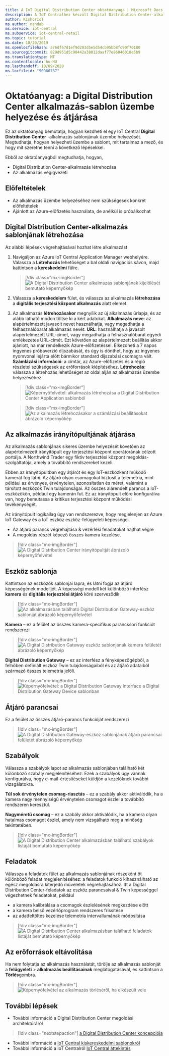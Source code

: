 ```yaml
---
title: A IoT Digital Distribution Center oktatóanyaga | Microsoft Docs
description: A IoT Centralhez készült Digital Distribution Center-alkalmazás sablonjának oktatóanyaga
author: KishorIoT
ms.author: nandab
ms.service: iot-central
ms.subservice: iot-central-retail
ms.topic: tutorial
ms.date: 10/20/2019
ms.openlocfilehash: a76df67d1ef9d203d5e5d54cb95bb8fc90f70180
ms.sourcegitcommit: 829d951d5c90442a38012daaf77e86046018e5b9
ms.translationtype: MT
ms.contentlocale: hu-HU
ms.lasthandoff: 10/09/2020
ms.locfileid: "90980737"
---
```

# <a name="tutorial-deploy-and-walk-through-a-digital-distribution-center-application-template"></a>Oktatóanyag: a Digital Distribution Center alkalmazás-sablon üzembe helyezése és átjárása



Ez az oktatóanyag bemutatja, hogyan kezdheti el egy IoT Central **Digital Distribution Center** -alkalmazás sablonjának üzembe helyezését. Megtudhatja, hogyan helyezheti üzembe a sablont, mit tartalmaz a mező, és hogy mit szeretne tenni a következő lépésekkel.

Ebből az oktatóanyagból megtudhatja, hogyan, 
* Digital Distribution Center-alkalmazás létrehozása 
* Az alkalmazás végigvezeti 

## <a name="prerequisites"></a>Előfeltételek
* Az alkalmazás üzembe helyezéséhez nem szükségesek konkrét előfeltételek
* Ajánlott az Azure-előfizetés használata, de anélkül is próbálkozhat

## <a name="create-digital-distribution-center-application-template"></a>Digital Distribution Center-alkalmazás sablonjának létrehozása

Az alábbi lépések végrehajtásával hozhat létre alkalmazást

1. Navigáljon az Azure IoT Central Application Manager webhelyére. Válassza a **Létrehozás** lehetőséget a bal oldali navigációs sávon, majd kattintson a **kereskedelmi** fülre.

    > [!div class="mx-imgBorder"]
    > ![A Digital Distribution Center alkalmazás sablonjának kijelölését bemutató képernyőkép](./media/tutorial-iot-central-ddc/iotc-retail-homepage.png)

2. Válassza a **kereskedelem** fület, és válassza az alkalmazás **létrehozása** a **digitális terjesztési központ alkalmazás** alatt elemet.

3. Az alkalmazás **létrehozásakor** megnyílik az új alkalmazás űrlapja, és az alább látható módon töltse ki a kért adatokat.
   **Alkalmazás neve**: az alapértelmezett javasolt nevet használhatja, vagy megadhatja a felhasználóbarát alkalmazás nevét.
   **URL**: használhatja a javasolt alapértelmezett URL-címet, vagy megadhatja a felhasználóbarát egyedi emlékezetes URL-címét. Ezt követően az alapértelmezett beállítás akkor ajánlott, ha már rendelkezik Azure-előfizetéssel. Elkezdheti a 7 napos ingyenes próbaverzió díjszabását, és úgy is dönthet, hogy az ingyenes nyomvonal lejárta előtt bármikor standard díjszabási csomagra vált.
   **Számlázási információ**: a címtár, az Azure-előfizetés és a régió részletei szükségesek az erőforrások kiépítéséhez.
   **Létrehozás**: válassza a létrehozás lehetőséget az oldal alján az alkalmazás üzembe helyezéséhez.

    > [!div class="mx-imgBorder"]
    > ![Képernyőfelvétel: alkalmazás létrehozása a Digital Distribution Center Application sablonból](./media/tutorial-iot-central-ddc/ddc-create.png)

    > [!div class="mx-imgBorder"]
    > ![Az alkalmazás létrehozásakor a számlázási beállításokat ábrázoló képernyőkép](./media/tutorial-iot-central-ddc/ddc-create-billinginfo.png)

## <a name="walk-through-the-application-dashboard"></a>Az alkalmazás irányítópultjának átjárása 

Az alkalmazás sablonjának sikeres üzembe helyezését követően az alapértelmezett irányítópult egy terjesztési központ operátorának célzott portálja. A Northwind Trader egy fiktív terjesztési központ megoldás-szolgáltatója, amely a továbbító rendszereket kezeli. 

Ebben az irányítópultban egy átjárót és egy IoT-eszközként működő kamerát fog látni. Az átjáró olyan csomagokat biztosít a telemetria, mint például az érvényes, érvénytelen, azonosítatlan és méret, valamint a társított eszközök Twin tulajdonságai. Az összes alárendelt parancs a IoT-eszközökön, például egy kamerán fut. Ez az irányítópult előre konfigurálva van, hogy bemutassa a kritikus terjesztési központ működési tevékenységét.

Az irányítópult logikailag úgy van rendszerezve, hogy megjelenjen az Azure IoT Gateway és a IoT eszköz eszköz-felügyeleti képességei.  
   * Az átjáró parancs végrehajtása & vezérlési feladatokat hajthat végre
   * A megoldás részét képező összes kamera kezelése. 

> [!div class="mx-imgBorder"]
> ![A Digital Distribution Center irányítópultját ábrázoló képernyőfelvétel](./media/tutorial-iot-central-ddc/ddc-dashboard.png)

## <a name="device-template"></a>Eszköz sablonja

Kattintson az eszközök sablonjai lapra, és látni fogja az átjáró képességének modelljét. A képességi modell két különböző interfész **kamera** és **digitális terjesztési átjáró** köré szerveződik

> [!div class="mx-imgBorder"]
> ![Az alkalmazásban található Digital Distribution Gateway-eszköz sablonját ábrázoló képernyőfelvétel](./media/tutorial-iot-central-ddc/ddc-devicetemplate1.png)

**Kamera** – ez a felület az összes kamera-specifikus parancssori funkciót rendszerezi 

> [!div class="mx-imgBorder"]
> ![A Digital Distribution Gateway eszköz sablonjának kamera felületét ábrázoló képernyőkép](./media/tutorial-iot-central-ddc/ddc-camera.png)

**Digital Distribution Gateway** – ez az interfész a fényképezőgépből, a felhőben definiált eszköz Twin tulajdonságaiból és az átjáró adataiból származó összes telemetria jelöli.

> [!div class="mx-imgBorder"]
> ![Képernyőfelvétel: a Digital Distribution Gateway Interface a Digital Distribution Gateway Device sablonban](./media/tutorial-iot-central-ddc/ddc-devicetemplate1.png)


## <a name="gateway-commands"></a>Átjáró parancsai
Ez a felület az összes átjáró-parancs funkcióját rendszerezi

> [!div class="mx-imgBorder"]
> ![A Digital Distribution Gateway-eszköz sablonjának átjáró parancsai felületét ábrázoló képernyőkép](./media/tutorial-iot-central-ddc/ddc-camera.png)

## <a name="rules"></a>Szabályok
Válassza a szabályok lapot az alkalmazás sablonjában található két különböző szabály megjelenítéséhez. Ezek a szabályok úgy vannak konfigurálva, hogy e-mail-értesítéseket küldjön a kezelőknek további vizsgálatokra.

 **Túl sok érvénytelen csomag-riasztás** – ez a szabály akkor aktiválódik, ha a kamera nagy mennyiségű érvénytelen csomagot észlel a továbbító rendszeren keresztül.
 
**Nagyméretű csomag** – ez a szabály akkor aktiválódik, ha a kamera olyan hatalmas csomagot észlel, amely nem vizsgálható meg a minőség tekintetében. 

> [!div class="mx-imgBorder"]
> ![A Digital Distribution Center alkalmazásban található szabályok listáját bemutató képernyőkép](./media/tutorial-iot-central-ddc/ddc-rules.png)

## <a name="jobs"></a>Feladatok
Válassza a feladatok fület az alkalmazás sablonjának részeként öt különböző feladat megjelenítéséhez: a feladatok funkció kihasználható az egész megoldásra kiterjedő műveletek végrehajtásához. Itt a Digital Distribution Center-feladatok az eszköz parancsaival & Twin képességgel végezhetnek feladatokat, például
   * a kamera kalibrálása a csomagok észlelésének megkezdése előtt 
   * a kamera belső vezérlőprogram rendszeres frissítése
   * az adatfeltöltés kezelése telemetria intervallumának módosítása

> [!div class="mx-imgBorder"]
> ![A Digital Distribution Center alkalmazásban található feladatok listáját bemutató képernyőkép](./media/tutorial-iot-central-ddc/ddc-jobs.png)

## <a name="clean-up-resources"></a>Az erőforrások eltávolítása
Ha nem folytatja az alkalmazás használatát, törölje az alkalmazás sablonját a **felügyeleti**  >  **alkalmazás beállításainak** meglátogatásával, és kattintson a **Törlés**gombra.

> [!div class="mx-imgBorder"]
> ![Képernyőfelvétel az alkalmazás törléséről, ha elkészült vele](./media/tutorial-iot-central-ddc/ddc-cleanup.png)

## <a name="next-steps"></a>További lépések
* További információ a Digital Distribution Center megoldási architektúráról 
> [!div class="nextstepaction"]
> [a Digital Distribution Center koncepciója](./architecture-digital-distribution-center.md)
* További információ a [IoT Central kiskereskedelmi sablonokról](./overview-iot-central-retail.md)
* További információ a IoT Centralról [IoT Central áttekintés](../core/overview-iot-central.md)
